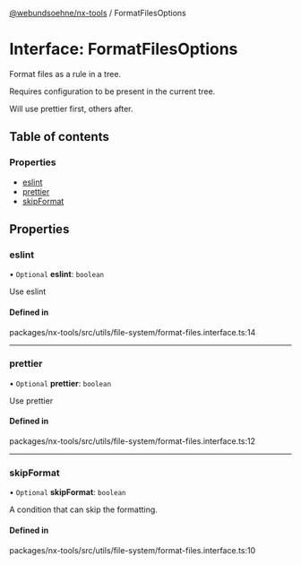 [@webundsoehne/nx-tools](../README.md) / FormatFilesOptions

# Interface: FormatFilesOptions

Format files as a rule in a tree.

Requires configuration to be present in the current tree.

Will use prettier first, others after.

## Table of contents

### Properties

- [eslint](FormatFilesOptions.md#eslint)
- [prettier](FormatFilesOptions.md#prettier)
- [skipFormat](FormatFilesOptions.md#skipformat)

## Properties

### eslint

• `Optional` **eslint**: `boolean`

Use eslint

#### Defined in

packages/nx-tools/src/utils/file-system/format-files.interface.ts:14

---

### prettier

• `Optional` **prettier**: `boolean`

Use prettier

#### Defined in

packages/nx-tools/src/utils/file-system/format-files.interface.ts:12

---

### skipFormat

• `Optional` **skipFormat**: `boolean`

A condition that can skip the formatting.

#### Defined in

packages/nx-tools/src/utils/file-system/format-files.interface.ts:10
